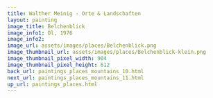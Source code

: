 ```yaml
---
title: Walther Meinig - Orte & Landschaften
layout: painting
image_title: Belchenblick
image_info1: Öl, 1976
image_info2: 
image_url: assets/images/places/Belchenblick.png
image_thumbnail_url: assets/images/places/Belchenblick-klein.png
image_thumbnail_pixel_width: 904
image_thumbnail_pixel_height: 612
back_url: paintings_places_mountains_10.html
next_url: paintings_places_mountains_11.html
up_url: paintings_places.html
---
```



